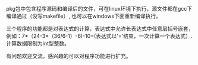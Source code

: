 pkg包中包含程序源码和编译后的文件，可在linux环境下执行，源文件都在gcc下编译通过（没写makefile）, 也可以在windows下面重新编译执行。

三个程序的功能都是对表达式的计算，表达式中允许长表达式中任意层括号嵌套，例如：7*（24-3*（36/6-1）-6)-10=(表达式以'='结束，一次计算一个表达式）.  计算数据限制为int型整数。

有问题欢迎交流，感兴趣的可以对程序功能进行扩充。
